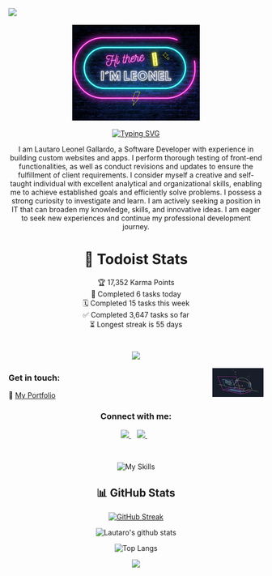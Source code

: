 ![](https://api.visitorbadge.io/api/VisitorHit?user=speedbuild98&repo=speedbuild98&countColor=%23f8cc0a)

<p align="center">
<img width='50%' src="https://github.com/speedbuild98/speedbuild98/blob/main/LEONEL.png"/>
</p>

<div align="center">
    <a href="https://git.io/typing-svg">
        <img src="https://readme-typing-svg.demolab.com?font=Roboto&weight=500&size=28&duration=4000&pause=1000&color=f8cc0a&center=true&vCenter=true&width=435&lines=%3CFrontend Developer%2F%3E" alt="Typing SVG" />
    </a>
</div>

<p align="center">
I am Lautaro Leonel Gallardo, a Software Developer with experience in building custom websites and apps. I perform thorough testing of front-end functionalities, as well as conduct revisions and updates to ensure the fulfillment of client requirements. I consider myself a creative and self-taught individual with excellent analytical and organizational skills, enabling me to achieve established goals and efficiently solve problems. I possess a strong curiosity to investigate and learn. I am actively seeking a position in IT that can broaden my knowledge, skills, and innovative ideas. I am eager to seek new experiences and continue my professional development journey.
</p>

<div align="center">
    
#  :scroll: Todoist Stats
<!-- TODO-IST:START -->
🏆  17,352 Karma Points           
🌸  Completed 6 tasks today           
🗓  Completed 15 tasks this week           
✅  Completed 3,647 tasks so far           
⏳  Longest streak is 55 days
<!-- TODO-IST:END -->

</div>


# 
<p align="center">
<img width='10%' src="https://gallardolautaro.tech/assets/logo-848c3b20.svg"/>
</p>
<img align='right' src='https://github.com/speedbuild98/speedbuild98/blob/main/bongo-cat-codes.gif?raw=true' width='20%'>

### Get in touch: 

:floppy_disk: [My Portfolio](https://gallardolautaro.tech)

<h3 align="center">Connect with me:</h3>
<p align="center">
<a href="https://www.linkedin.com/in/lautagallardogg/">
     <img src="https://img.shields.io/badge/linkedin-%230077B5.svg?&style=for-the-badge&logo=linkedin&logoColor=white" />
  </a>&nbsp;&nbsp;
<a href="mailto:dev.gallardolautaro@gmail.com?subject=Hi there!">
     <img src="https://img.shields.io/badge/Gmail-FF0000.svg?&style=for-the-badge&logo=gmail&logoColor=white" />
  </a>&nbsp;&nbsp;  
</p>
<br/>

<div align="center">
     
![My Skills](https://skillicons.dev/icons?i=html,css,bootstrap,sass,js,ts,react,nextjs,php,laravel,tailwind,mongodb,figma,ps,postman)

## :bar_chart: GitHub Stats


[![GitHub Streak](https://github-readme-streak-stats.herokuapp.com/?user=speedbuild98&background=082032&dates=ffffff&ring=f8cc0a&fire=F7DF1E&currStreakNum=ffffff&sideNums=ffffff&currStreakLabel=ff006c&sideLabels=f8cc0a&hide_border=true)](https://git.io/streak-stats)

![Lautaro's github stats](https://github-readme-stats.vercel.app/api?username=speedbuild98&show_icons=true&theme=radical)

![Top Langs](https://github-readme-stats.vercel.app/api/top-langs/?username=speedbuild98&layout=compact)

<img src="https://github-profile-trophy.vercel.app/?username=speedbuild98&theme=juicyfresh&no-bg=true" />

